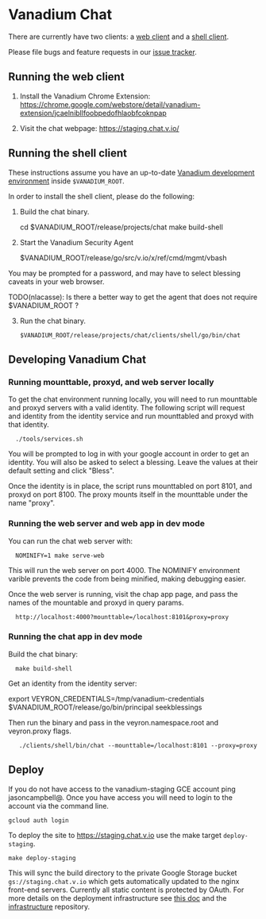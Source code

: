 # Vanadium Chat

There are currently have two clients: a [web client][client-web] and a [shell
client][client-shell].

Please file bugs and feature requests in our [issue tracker][issue-tracker].

<a name="client-web"></a>
## Running the web client

1. Install the Vanadium Chrome Extension:
  <https://chrome.google.com/webstore/detail/vanadium-extension/jcaelnibllfoobpedofhlaobfcoknpap>

2. Visit the chat webpage: <https://staging.chat.v.io/>

<a name="client-shell"></a>
## Running the shell client

These instructions assume you have an up-to-date [Vanadium development
environment] inside `$VANADIUM_ROOT`.

In order to install the shell client, please do the following:

1. Build the chat binary.

      cd $VANADIUM_ROOT/release/projects/chat
      make build-shell

2. Start the Vanadium Security Agent

      $VANADIUM_ROOT/release/go/src/v.io/x/ref/cmd/mgmt/vbash

  You may be prompted for a password, and may have to select blessing caveats
  in your web browser.

  TODO(nlacasse): Is there a better way to get the agent that does not require
  $VANADIUM_ROOT ?

3. Run the chat binary.

       $VANADIUM_ROOT/release/projects/chat/clients/shell/go/bin/chat

<a name="developing"></a>
## Developing Vanadium Chat

### Running mounttable, proxyd, and web server locally

To get the chat environment running locally, you will need to run mounttable
and proxyd servers with a valid identity.  The following script will request
and identity from the identity service and run mounttabled and proxyd with that
identity.

      ./tools/services.sh

You will be prompted to log in with your google account in order to get an
identity.  You will also be asked to select a blessing.  Leave the values at
their default setting and click "Bless".

Once the identity is in place, the script runs mounttabled on port 8101, and
proxyd on port 8100.  The proxy mounts itself in the mounttable under the name
"proxy".

### Running the web server and web app in dev mode

You can run the chat web server with:

      NOMINIFY=1 make serve-web

This will run the web server on port 4000.  The NOMINIFY environment varible
prevents the code from being minified, making debugging easier.

Once the web server is running, visit the chap app page, and pass the names of
the mountable and proxyd in query params.

      http://localhost:4000?mounttable=/localhost:8101&proxy=proxy

### Running the chat app in dev mode

Build the chat binary:

      make build-shell

Get an identity from the identity server:

  export VEYRON_CREDENTIALS=/tmp/vanadium-credentials
  $VANADIUM_ROOT/release/go/bin/principal seekblessings

Then run the binary and pass in the veyron.namespace.root and veyron.proxy
flags.

       ./clients/shell/bin/chat --mounttable=/localhost:8101 --proxy=proxy

## Deploy

If you do not have access to the vanadium-staging GCE account ping
jasoncampbell@. Once you have access you will need to login to the account via
the command line.

    gcloud auth login

To deploy the site to https://staging.chat.v.io use the make target
`deploy-staging`.

    make deploy-staging

This will sync the build directory to the private Google Storage bucket
`gs://staging.chat.v.io` which gets automatically updated to the nginx
front-end servers. Currently all static content is protected by OAuth. For
more details on the deployment infrastructure see [this doc][deploy] and the
[infrastructure] repository.

[client-shell]: #client-shell
[client-web]: #client-web
[deploy]: http://goo.gl/QfD4gl
[infrastructure]: https://vanadium.googlesource.com/infrastructure/+/master/nginx/README.md
[issue-tracker]: https://github.com/vanadium/chat/issues
[Vanadium development environment]: https://dev.v.io/installation/
